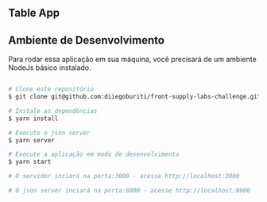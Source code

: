 ## Table App

## Ambiente de Desenvolvimento

Para rodar essa aplicação em sua máquina, você precisará de um ambiente NodeJs básico instalado.

```bash

# Clone este repositório
$ git clone git@github.com:diiegoburiti/front-supply-labs-challenge.git

# Instale as dependências
$ yarn install

# Execute o json server
$ yarn server

# Execute a aplicação em modo de desenvolvimento
$ yarn start

# O servidor inciará na porta:3000 - acesse http://localhost:3000

# O json server inciará na porta:8000 - acesse http://localhost:8000

```
